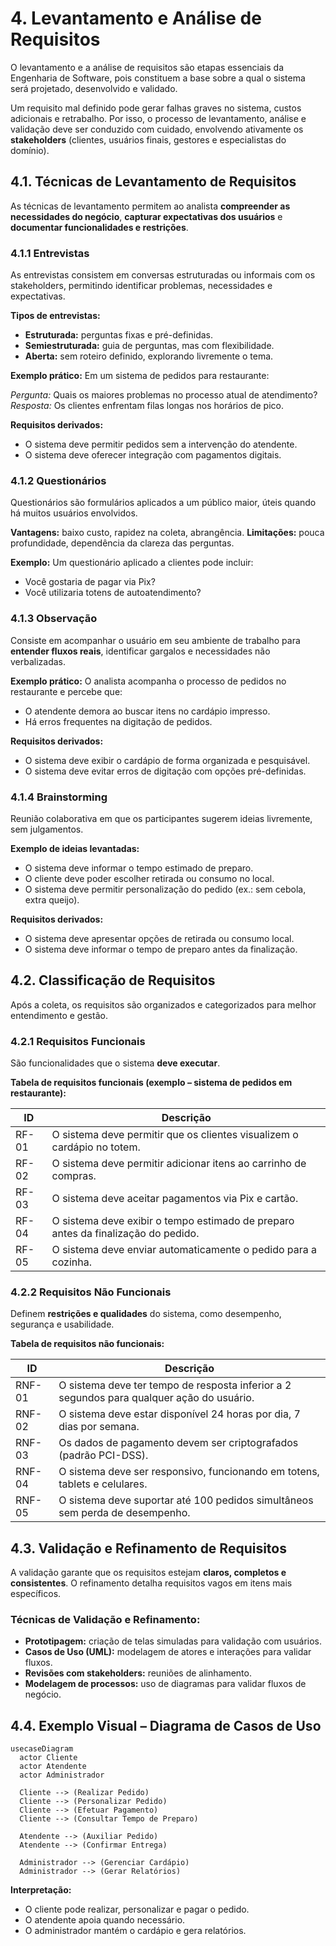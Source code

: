 # 4. Levantamento e Análise de Requisitos

O levantamento e a análise de requisitos são etapas essenciais da Engenharia de Software, pois constituem a base sobre a qual o sistema será projetado, desenvolvido e validado.

Um requisito mal definido pode gerar falhas graves no sistema, custos adicionais e retrabalho. Por isso, o processo de levantamento, análise e validação deve ser conduzido com cuidado, envolvendo ativamente os **stakeholders** (clientes, usuários finais, gestores e especialistas do domínio).


## 4.1. Técnicas de Levantamento de Requisitos

As técnicas de levantamento permitem ao analista **compreender as necessidades do negócio**, **capturar expectativas dos usuários** e **documentar funcionalidades e restrições**.

### 4.1.1 Entrevistas

As entrevistas consistem em conversas estruturadas ou informais com os stakeholders, permitindo identificar problemas, necessidades e expectativas.

**Tipos de entrevistas:**

* **Estruturada:** perguntas fixas e pré-definidas.
* **Semiestruturada:** guia de perguntas, mas com flexibilidade.
* **Aberta:** sem roteiro definido, explorando livremente o tema.

**Exemplo prático:**
Em um sistema de pedidos para restaurante:

*Pergunta:* Quais os maiores problemas no processo atual de atendimento?
*Resposta:* Os clientes enfrentam filas longas nos horários de pico.

**Requisitos derivados:**

* O sistema deve permitir pedidos sem a intervenção do atendente.
* O sistema deve oferecer integração com pagamentos digitais.



### 4.1.2 Questionários

Questionários são formulários aplicados a um público maior, úteis quando há muitos usuários envolvidos.

**Vantagens:** baixo custo, rapidez na coleta, abrangência.
**Limitações:** pouca profundidade, dependência da clareza das perguntas.

**Exemplo:**
Um questionário aplicado a clientes pode incluir:

* Você gostaria de pagar via Pix?
* Você utilizaria totens de autoatendimento?



### 4.1.3 Observação

Consiste em acompanhar o usuário em seu ambiente de trabalho para **entender fluxos reais**, identificar gargalos e necessidades não verbalizadas.

**Exemplo prático:**
O analista acompanha o processo de pedidos no restaurante e percebe que:

* O atendente demora ao buscar itens no cardápio impresso.
* Há erros frequentes na digitação de pedidos.

**Requisitos derivados:**

* O sistema deve exibir o cardápio de forma organizada e pesquisável.
* O sistema deve evitar erros de digitação com opções pré-definidas.



### 4.1.4 Brainstorming

Reunião colaborativa em que os participantes sugerem ideias livremente, sem julgamentos.

**Exemplo de ideias levantadas:**

* O sistema deve informar o tempo estimado de preparo.
* O cliente deve poder escolher retirada ou consumo no local.
* O sistema deve permitir personalização do pedido (ex.: sem cebola, extra queijo).

**Requisitos derivados:**

* O sistema deve apresentar opções de retirada ou consumo local.
* O sistema deve informar o tempo de preparo antes da finalização.



## 4.2. Classificação de Requisitos

Após a coleta, os requisitos são organizados e categorizados para melhor entendimento e gestão.

### 4.2.1 Requisitos Funcionais

São funcionalidades que o sistema **deve executar**.

**Tabela de requisitos funcionais (exemplo – sistema de pedidos em restaurante):**

| ID    | Descrição                                                                         |
| ----- | --------------------------------------------------------------------------------- |
| RF-01 | O sistema deve permitir que os clientes visualizem o cardápio no totem.           |
| RF-02 | O sistema deve permitir adicionar itens ao carrinho de compras.                   |
| RF-03 | O sistema deve aceitar pagamentos via Pix e cartão.                               |
| RF-04 | O sistema deve exibir o tempo estimado de preparo antes da finalização do pedido. |
| RF-05 | O sistema deve enviar automaticamente o pedido para a cozinha.                    |



### 4.2.2 Requisitos Não Funcionais

Definem **restrições e qualidades** do sistema, como desempenho, segurança e usabilidade.

**Tabela de requisitos não funcionais:**

| ID     | Descrição                                                                                 |
| ------ | ----------------------------------------------------------------------------------------- |
| RNF-01 | O sistema deve ter tempo de resposta inferior a 2 segundos para qualquer ação do usuário. |
| RNF-02 | O sistema deve estar disponível 24 horas por dia, 7 dias por semana.                      |
| RNF-03 | Os dados de pagamento devem ser criptografados (padrão PCI-DSS).                          |
| RNF-04 | O sistema deve ser responsivo, funcionando em totens, tablets e celulares.                |
| RNF-05 | O sistema deve suportar até 100 pedidos simultâneos sem perda de desempenho.              |



## 4.3. Validação e Refinamento de Requisitos

A validação garante que os requisitos estejam **claros, completos e consistentes**. O refinamento detalha requisitos vagos em itens mais específicos.

### Técnicas de Validação e Refinamento:

* **Prototipagem:** criação de telas simuladas para validação com usuários.
* **Casos de Uso (UML):** modelagem de atores e interações para validar fluxos.
* **Revisões com stakeholders:** reuniões de alinhamento.
* **Modelagem de processos:** uso de diagramas para validar fluxos de negócio.



## 4.4. Exemplo Visual – Diagrama de Casos de Uso

```mermaid
usecaseDiagram
  actor Cliente
  actor Atendente
  actor Administrador

  Cliente --> (Realizar Pedido)
  Cliente --> (Personalizar Pedido)
  Cliente --> (Efetuar Pagamento)
  Cliente --> (Consultar Tempo de Preparo)

  Atendente --> (Auxiliar Pedido)
  Atendente --> (Confirmar Entrega)

  Administrador --> (Gerenciar Cardápio)
  Administrador --> (Gerar Relatórios)
```

**Interpretação:**

* O cliente pode realizar, personalizar e pagar o pedido.
* O atendente apoia quando necessário.
* O administrador mantém o cardápio e gera relatórios.

